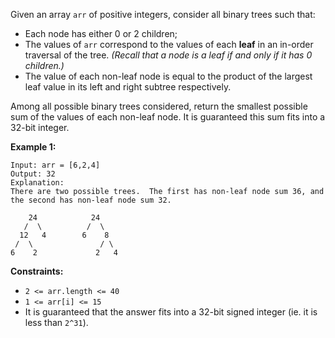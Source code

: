 Given an array `arr` of positive integers, consider all binary trees such
that:

  * Each node has either 0 or 2 children;
  * The values of `arr` correspond to the values of each  **leaf** in an in-order traversal of the tree.  _(Recall that a node is a leaf if and only if it has 0 children.)_
  * The value of each non-leaf node is equal to the product of the largest leaf value in its left and right subtree respectively.

Among all possible binary trees considered, return the smallest possible sum
of the values of each non-leaf node.  It is guaranteed this sum fits into a
32-bit integer.



**Example 1:**

    
    
    Input: arr = [6,2,4]
    Output: 32
    Explanation:
    There are two possible trees.  The first has non-leaf node sum 36, and the second has non-leaf node sum 32.
    
        24            24
       /  \          /  \
      12   4        6    8
     /  \               / \
    6    2             2   4
    



**Constraints:**

  * `2 <= arr.length <= 40`
  * `1 <= arr[i] <= 15`
  * It is guaranteed that the answer fits into a 32-bit signed integer (ie. it is less than `2^31`).

